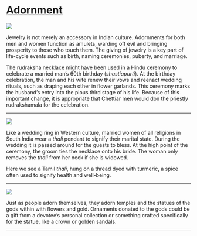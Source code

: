 # [Adornment](http://artstories.artsmia.org/#/stories/573)

![](http://cdn.dx.artsmia.org/thumbs/tn_mia_29516a.jpg)

Jewelry is not merely an accessory in Indian culture. Adornments for both men and women function as amulets, warding off evil and bringing prosperity to those who touch them. The giving of jewelry is a key part of life-cycle events such as birth, naming ceremonies, puberty, and marriage.

The rudraksha necklace might have been used in a Hindu ceremony to celebrate a married man’s 60th birthday (*shastiapurti*). At the birthday celebration, the man and his wife renew their vows and reenact wedding rituals, such as draping each other in flower garlands. This ceremony marks the husband’s entry into the pious third stage of his life. Because of this important change, it is appropriate that Chettiar men would don the priestly rudrakshamala for the celebration. 

---

![](http://cdn.dx.artsmia.org/thumbs/tn_2014_TDX_MIAArtStories_083.jpg)

Like a wedding ring in Western culture, married women of all religions in South India wear a *thali* pendant to signify their marital state. During the wedding it is passed around for the guests to bless. At the high point of the ceremony, the groom ties the necklace onto his bride. The woman only removes the *thali* from her neck if she is widowed.

Here we see a Tamil *thali*, hung on a thread dyed with turmeric, a spice often used to signify health and well-being.

---

![](http://cdn.dx.artsmia.org/thumbs/tn_2014_TDX_MIAArtStories_095.jpg)

Just as people adorn themselves, they adorn temples and the statues of the gods within with flowers and gold. Ornaments donated to the gods could be a gift from a devotee’s personal collection or something crafted specifically for the statue, like a crown or golden sandals.

---

